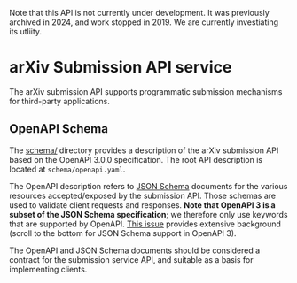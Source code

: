 Note that this API is not currently under development. It was previously archived in 2024, and work stopped in 2019. We are currently investiating its utliity. 

# arXiv Submission API service

The arXiv submission API supports programmatic submission mechanisms for
third-party applications.

## OpenAPI Schema

The [schema/](schema/) directory provides a description of the arXiv submission
API based on the OpenAPI 3.0.0 specification. The root API description is
located at ``schema/openapi.yaml``.

The OpenAPI description refers to [JSON Schema](json-schema.org) documents for
the various resources accepted/exposed by the submission API. Those schemas are
used to validate client requests and responses. **Note that OpenAPI 3 is a
subset of the JSON Schema specification**; we therefore only use keywords that
are supported by OpenAPI. [This
issue](https://github.com/OAI/OpenAPI-Specification/issues/333) provides
extensive background (scroll to the bottom for JSON Schema support in OpenAPI
3).

The OpenAPI and JSON Schema documents should be considered a contract for the
submission service API, and suitable as a basis for implementing clients.
